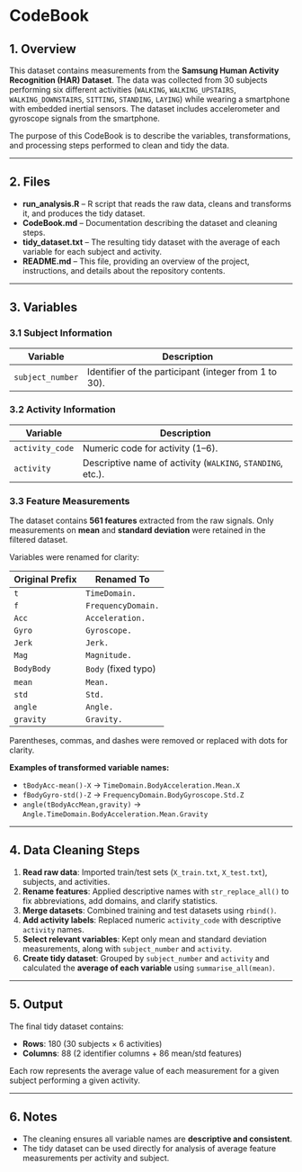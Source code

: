 # CodeBook

## 1. Overview

This dataset contains measurements from the **Samsung Human Activity Recognition (HAR) Dataset**. The data was collected from 30 subjects performing six different activities (`WALKING`, `WALKING_UPSTAIRS`, `WALKING_DOWNSTAIRS`, `SITTING`, `STANDING`, `LAYING`) while wearing a smartphone with embedded inertial sensors. The dataset includes accelerometer and gyroscope signals from the smartphone.

The purpose of this CodeBook is to describe the variables, transformations, and processing steps performed to clean and tidy the data.

---

## 2. Files

- **run_analysis.R** – R script that reads the raw data, cleans and transforms it, and produces the tidy dataset.  
- **CodeBook.md** – Documentation describing the dataset and cleaning steps.  
- **tidy_dataset.txt** – The resulting tidy dataset with the average of each variable for each subject and activity.
- **README.md** – This file, providing an overview of the project, instructions, and details about the repository contents.

---

## 3. Variables

### 3.1 Subject Information

| Variable | Description |
|----------|-------------|
| `subject_number` | Identifier of the participant (integer from 1 to 30). |

### 3.2 Activity Information

| Variable | Description |
|----------|-------------|
| `activity_code` | Numeric code for activity (1–6). |
| `activity` | Descriptive name of activity (`WALKING`, `STANDING`, etc.). |

### 3.3 Feature Measurements

The dataset contains **561 features** extracted from the raw signals. Only measurements on **mean** and **standard deviation** were retained in the filtered dataset.  

Variables were renamed for clarity:

| Original Prefix | Renamed To |
|----------------|-----------|
| `t` | `TimeDomain.` |
| `f` | `FrequencyDomain.` |
| `Acc` | `Acceleration.` |
| `Gyro` | `Gyroscope.` |
| `Jerk` | `Jerk.` |
| `Mag` | `Magnitude.` |
| `BodyBody` | `Body` (fixed typo) |
| `mean` | `Mean.` |
| `std` | `Std.` |
| `angle` | `Angle.` |
| `gravity` | `Gravity.` |

Parentheses, commas, and dashes were removed or replaced with dots for clarity.

**Examples of transformed variable names:**

- `tBodyAcc-mean()-X` → `TimeDomain.BodyAcceleration.Mean.X`  
- `fBodyGyro-std()-Z` → `FrequencyDomain.BodyGyroscope.Std.Z`  
- `angle(tBodyAccMean,gravity)` → `Angle.TimeDomain.BodyAcceleration.Mean.Gravity`

---

## 4. Data Cleaning Steps

1. **Read raw data**: Imported train/test sets (`X_train.txt`, `X_test.txt`), subjects, and activities.  
2. **Rename features**: Applied descriptive names with `str_replace_all()` to fix abbreviations, add domains, and clarify statistics.  
3. **Merge datasets**: Combined training and test datasets using `rbind()`.  
4. **Add activity labels**: Replaced numeric `activity_code` with descriptive `activity` names.  
5. **Select relevant variables**: Kept only mean and standard deviation measurements, along with `subject_number` and `activity`.  
6. **Create tidy dataset**: Grouped by `subject_number` and `activity` and calculated the **average of each variable** using `summarise_all(mean)`.

---

## 5. Output

The final tidy dataset contains:

- **Rows**: 180 (30 subjects × 6 activities)  
- **Columns**: 88 (2 identifier columns + 86 mean/std features)  

Each row represents the average value of each measurement for a given subject performing a given activity.

---

## 6. Notes

- The cleaning ensures all variable names are **descriptive and consistent**.  
- The tidy dataset can be used directly for analysis of average feature measurements per activity and subject.
